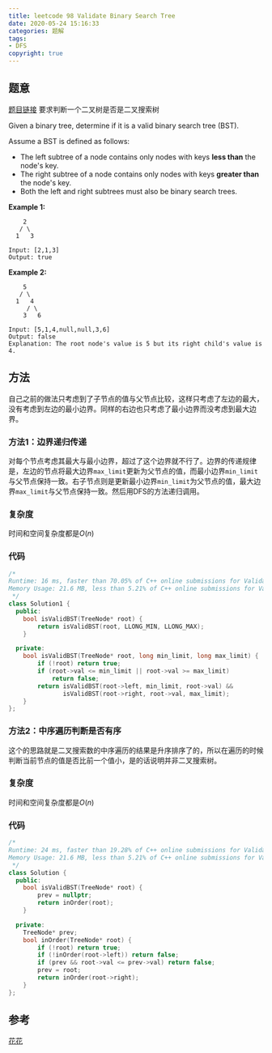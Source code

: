 ```yaml
---
title: leetcode 98 Validate Binary Search Tree
date: 2020-05-24 15:16:33
categories: 题解
tags:
- DFS
copyright: true
---
```


## 题意

[题目链接](<https://leetcode.com/problems/validate-binary-search-tree/> ) 要求判断一个二叉树是否是二叉搜索树

Given a binary tree, determine if it is a valid binary search tree (BST).

Assume a BST is defined as follows:

- The left subtree of a node contains only nodes with keys **less than** the node's key.
- The right subtree of a node contains only nodes with keys **greater than** the node's key.
- Both the left and right subtrees must also be binary search trees.

 

**Example 1:**

```
    2
   / \
  1   3

Input: [2,1,3]
Output: true
```

**Example 2:**

```
    5
   / \
  1   4
     / \
    3   6

Input: [5,1,4,null,null,3,6]
Output: false
Explanation: The root node's value is 5 but its right child's value is 4.
```

## 方法

自己之前的做法只考虑到了子节点的值与父节点比较，这样只考虑了左边的最大，没有考虑到左边的最小边界。同样的右边也只考虑了最小边界而没考虑到最大边界。

### 方法1：边界递归传递

对每个节点考虑其最大与最小边界，超过了这个边界就不行了。边界的传递规律是，左边的节点将最大边界`max_limit`更新为父节点的值，而最小边界`min_limit` 与父节点保持一致。右子节点则是更新最小边界`min_limit`为父节点的值，最大边界`max_limit`与父节点保持一致。然后用DFS的方法递归调用。

### 复杂度

时间和空间复杂度都是$O(n)$

### 代码

```cc
/*
Runtime: 16 ms, faster than 70.05% of C++ online submissions for Validate Binary Search Tree.
Memory Usage: 21.6 MB, less than 5.21% of C++ online submissions for Validate Binary Search Tree.
 */
class Solution1 {
  public:
	bool isValidBST(TreeNode* root) {
		return isValidBST(root, LLONG_MIN, LLONG_MAX);
	}

  private:
	bool isValidBST(TreeNode* root, long min_limit, long max_limit) {
		if (!root) return true;
		if (root->val <= min_limit || root->val >= max_limit)
			return false;
		return isValidBST(root->left, min_limit, root->val) &&
		       isValidBST(root->right, root->val, max_limit);
	}
};
```

### 方法2：中序遍历判断是否有序

这个的思路就是二叉搜索数的中序遍历的结果是升序排序了的，所以在遍历的时候判断当前节点的值是否比前一个值小，是的话说明并非二叉搜索树。

### 复杂度

时间和空间复杂度都是$O(n)$

### 代码

```cc
/*
Runtime: 24 ms, faster than 19.28% of C++ online submissions for Validate Binary Search Tree.
Memory Usage: 21.6 MB, less than 5.21% of C++ online submissions for Validate Binary Search Tree.
 */
class Solution {
  public:
	bool isValidBST(TreeNode* root) {
		prev = nullptr;
		return inOrder(root);
	}

  private:
	TreeNode* prev;
	bool inOrder(TreeNode* root) {
		if (!root) return true;
		if (!inOrder(root->left)) return false;
		if (prev && root->val <= prev->val) return false;
		prev = root;
		return inOrder(root->right);
	}
};
```

## 参考

[花花](<https://www.bilibili.com/video/av38708037/> )

